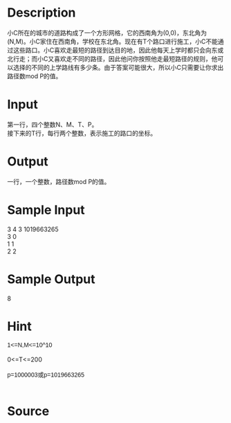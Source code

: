 
# Description

<div class="content"><div>小C所在的城市的道路构成了一个方形网格，它的西南角为(0,0)，东北角为(N,M)。小C家住在西南角，学校在东北角。现在有T个路口进行施工，小C不能通过这些路口。小C喜欢走最短的路径到达目的地，因此他每天上学时都只会向东或北行走；而小C又喜欢走不同的路径，因此他问你按照他走最短路径的规则，他可以选择的不同的上学路线有多少条。由于答案可能很大，所以小C只需要让你求出路径数mod P的值。</div>
<p></p></div>

# Input

<div class="content"><div>第一行，四个整数N、M、T、P。</div>
<div>接下来的T行，每行两个整数，表示施工的路口的坐标。</div>
<p></p></div>

# Output

<div class="content"><div>一行，一个整数，路径数mod P的值。</div>
<div></div>
<div>
<p></p>
</div></div>

# Sample Input

<div class="content"><span class="sampledata">3 4 3 1019663265<br/>
3 0<br/>
1 1<br/>
2 2<br/>
</span></div>

# Sample Output

<div class="content"><span class="sampledata">8</span></div>

# Hint

<div class="content"><p></p><div><span style="font-family: Arial; font-size: 14px; line-height: 15.333333015441895px;">1&lt;=N,M&lt;=10^10</span></div><br/>
<div>0&lt;=T&lt;=200</div><br/>
<div><span style="font-family: Helvetica, &#39;Microsoft Yahei&#39;, verdana; font-size: 14px; line-height: 15.333333015441895px;">p=</span><span style="font-size: 14px; font-family: Arial; line-height: 1.5;">1000003或p=</span><span style="font-size: 14px; font-family: Arial; line-height: 1.5;">1019663265</span></div><br/>
<p></p><p></p></div>

# Source

<div class="content"><p><a href="problemset.php?search="></a></p></div>

